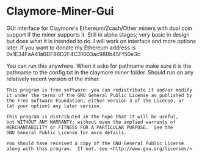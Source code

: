 # Claymore-Miner-Gui
GUI interface for Claymore's Ethereum/Zcash/Other miners with dual coin support if the miner supports it. Still in alpha stages; very basic in design but does what it is intended to do. I will work on interface and more options later. If you want to donate my Ethereum address is 0x1E34FaA41a6DF86D2F4C31003ac980b45Ff50e3c.

You can run this anywhere. When it asks for pathname make sure it is the pathname to the config.txt in the claymore miner folder. Should run on any relatively recent version of the miner.

    This program is free software: you can redistribute it and/or modify
    it under the terms of the GNU General Public License as published by
    the Free Software Foundation, either version 3 of the License, or
    (at your option) any later version.

    This program is distributed in the hope that it will be useful,
    but WITHOUT ANY WARRANTY; without even the implied warranty of
    MERCHANTABILITY or FITNESS FOR A PARTICULAR PURPOSE.  See the
    GNU General Public License for more details.

    You should have received a copy of the GNU General Public License
    along with this program.  If not, see <http://www.gnu.org/licenses/>
